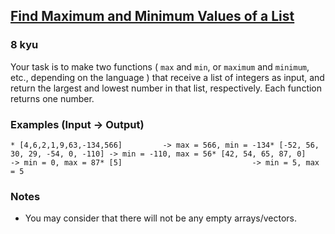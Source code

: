 <h2><a href=https://www.codewars.com/kata/577a98a6ae28071780000989/train/java target="_blank">Find Maximum and Minimum Values of a List</a></h2><h3>8 kyu</h3><p>Your task is to make two functions ( <code>max</code> and <code>min</code>, or <code>maximum</code> and <code>minimum</code>, etc., depending on the language ) that receive a list of integers as input, and return the largest and lowest number in that list, respectively. Each function returns one number.</p><h3 id="examples-input---output">Examples (Input -&gt; Output)</h3><pre><code>* [4,6,2,1,9,63,-134,566]         -&gt; max = 566, min = -134* [-52, 56, 30, 29, -54, 0, -110] -&gt; min = -110, max = 56* [42, 54, 65, 87, 0]             -&gt; min = 0, max = 87* [5]                             -&gt; min = 5, max = 5</code></pre><h3 id="notes">Notes</h3><ul><li>You may consider that there will not be any empty arrays/vectors.</li></ul>